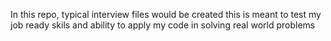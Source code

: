In this repo, typical interview files would be created
this is meant to test my job ready skils and ability to
apply my code in solving real world problems
